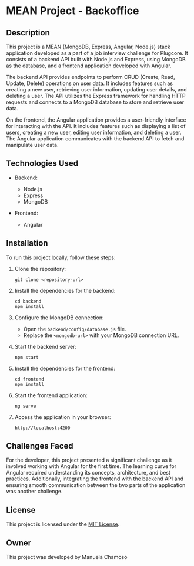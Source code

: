 # MEAN Project - Backoffice

## Description

This project is a MEAN (MongoDB, Express, Angular, Node.js) stack application developed as a part of a job interview challenge for Plugcore. It consists of a backend API built with Node.js and Express, using MongoDB as the database, and a frontend application developed with Angular. 

The backend API provides endpoints to perform CRUD (Create, Read, Update, Delete) operations on user data. It includes features such as creating a new user, retrieving user information, updating user details, and deleting a user. The API utilizes the Express framework for handling HTTP requests and connects to a MongoDB database to store and retrieve user data.

On the frontend, the Angular application provides a user-friendly interface for interacting with the API. It includes features such as displaying a list of users, creating a new user, editing user information, and deleting a user. The Angular application communicates with the backend API to fetch and manipulate user data.

## Technologies Used

- Backend:
  - Node.js
  - Express
  - MongoDB

- Frontend:
  - Angular

## Installation

To run this project locally, follow these steps:

1. Clone the repository:
   ```
   git clone <repository-url>
   ```

2. Install the dependencies for the backend:
   ```
   cd backend
   npm install
   ```

3. Configure the MongoDB connection:
   - Open the `backend/config/database.js` file.
   - Replace the `<mongodb-url>` with your MongoDB connection URL.

4. Start the backend server:
   ```
   npm start
   ```

5. Install the dependencies for the frontend:
   ```
   cd frontend
   npm install
   ```

6. Start the frontend application:
   ```
   ng serve
   ```

7. Access the application in your browser:
   ```
   http://localhost:4200
   ```

## Challenges Faced

For the developer, this project presented a significant challenge as it involved working with Angular for the first time. The learning curve for Angular required understanding its concepts, architecture, and best practices. Additionally, integrating the frontend with the backend API and ensuring smooth communication between the two parts of the application was another challenge.

## License

This project is licensed under the [MIT License](LICENSE).

## Owner

This project was developed by Manuela Chamoso